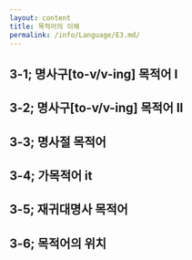 ```yaml
---
layout: content
title: 목적어의 이해
permalink: /info/Language/E3.md/
---
```

## 3-1; 명사구[to-v/v-ing] 목적어 I


## 3-2; 명사구[to-v/v-ing] 목적어 II



## 3-3; 명사절 목적어



## 3-4; 가목적어 it

## 3-5; 재귀대명사 목적어

## 3-6; 목적어의 위치

